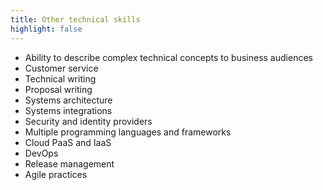 ```yaml
---
title: Other technical skills
highlight: false
---
```

* Ability to describe complex technical concepts to business audiences
* Customer service
* Technical writing
* Proposal writing
* Systems architecture
* Systems integrations
* Security and identity providers
* Multiple programming languages and frameworks
* Cloud PaaS and IaaS
* DevOps
* Release management
* Agile practices